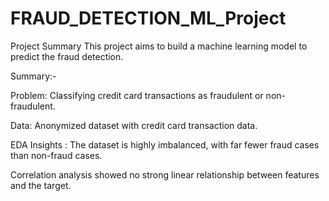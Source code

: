 # FRAUD_DETECTION_ML_Project
Project Summary
This project aims to build a machine learning model to predict the fraud detection.

Summary:-

Problem: Classifying credit card transactions as fraudulent or non-fraudulent.

Data: Anonymized dataset with credit card transaction data.

EDA Insights : The dataset is highly imbalanced, with far fewer fraud cases than non-fraud cases.

Correlation analysis showed no strong linear relationship between features and the target.

